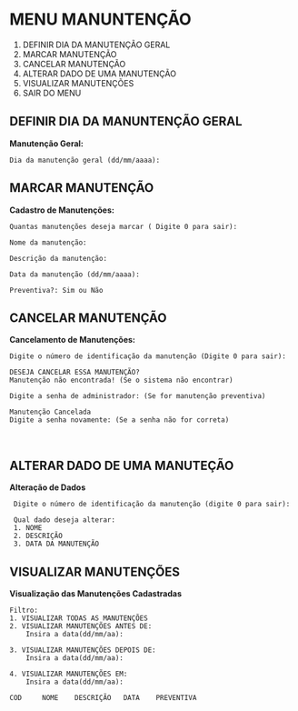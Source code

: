 # MENU MANUNTENÇÃO

1. DEFINIR DIA DA MANUTENÇÃO GERAL
2. MARCAR MANUTENÇÃO
3. CANCELAR MANUTENÇÃO
4. ALTERAR DADO DE UMA MANUTENÇÃO
5. VISUALIZAR MANUTENÇÕES 
6. SAIR DO MENU 


## DEFINIR DIA DA MANUNTENÇÃO GERAL



**Manutenção Geral:**

    Dia da manutenção geral (dd/mm/aaaa):

## MARCAR MANUTENÇÃO



**Cadastro de Manutenções:**

    Quantas manutenções deseja marcar ( Digite 0 para sair): 
    
    Nome da manutenção: 
    
    Descrição da manutenção: 
    
    Data da manutenção (dd/mm/aaaa):
    
    Preventiva?: Sim ou Não 

## CANCELAR MANUTENÇÃO



**Cancelamento de Manutenções:**

    Digite o número de identificação da manutenção (Digite 0 para sair): 
    
    DESEJA CANCELAR ESSA MANUTENÇÃO?
    Manutenção não encontrada! (Se o sistema não encontrar)
    
    Digite a senha de administrador: (Se for manutenção preventiva)
    
    Manutenção Cancelada 
    Digite a senha novamente: (Se a senha não for correta)


​    
## ALTERAR DADO DE UMA MANUTEÇÃO



**Alteração de Dados**

     Digite o número de identificação da manutenção (digite 0 para sair): 
     
     Qual dado deseja alterar:
     1. NOME
     2. DESCRIÇÃO
     3. DATA DA MANUTENÇÃO

## VISUALIZAR MANUTENÇÕES



**Visualização das Manutenções Cadastradas**

    Filtro: 
    1. VISUALIZAR TODAS AS MANUTENÇÕES
    2. VISUALIZAR MANUTENÇÕES ANTES DE: 
        Insira a data(dd/mm/aa):
        
    3. VISUALIZAR MANUTENÇÕES DEPOIS DE:
        Insira a data(dd/mm/aa): 
    
    4. VISUALIZAR MANUTENÇÕES EM:
        Insira a data(dd/mm/aa):
    
    COD     NOME    DESCRIÇÃO   DATA    PREVENTIVA
        
